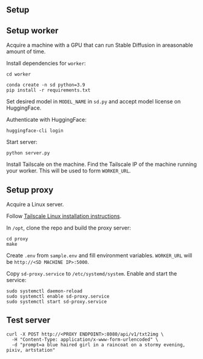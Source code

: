 ## Setup

## Setup worker

Acquire a machine with a GPU that can run Stable Diffusion in areasonable amount
of time.

Install dependencies for `worker`:

```
cd worker

conda create -n sd python=3.9
pip install -r requirements.txt
```

Set desired model in `MODEL_NAME` in `sd.py` and accept model license on
HuggingFace.

Authenticate with HuggingFace:

```
huggingface-cli login
```

Start server:

```
python server.py
```

Install Tailscale on the machine. Find the Tailscale IP of the machine running
your worker. This will be used to form `WORKER_URL`.

## Setup proxy

Acquire a Linux server.

Follow [Tailscale Linux installation
instructions](https://tailscale.com/download/linux).

In `/opt`, clone the repo and build the proxy server:

```
cd proxy
make
```

Create `.env` from `sample.env` and fill environment variables. `WORKER_URL`
will be `http://<SD MACHINE IP>:5000`.

Copy `sd-proxy.service` to `/etc/systemd/system`. Enable and start the service:

```
sudo systemctl daemon-reload
sudo systemctl enable sd-proxy.service
sudo systemctl start sd-proxy.service
```


## Test server

```
curl -X POST http://<PROXY ENDPOINT>:8080/api/v1/txt2img \
  -H "Content-Type: application/x-www-form-urlencoded" \
  -d "prompt=a blue haired girl in a raincoat on a stormy evening, pixiv, artstation"
```